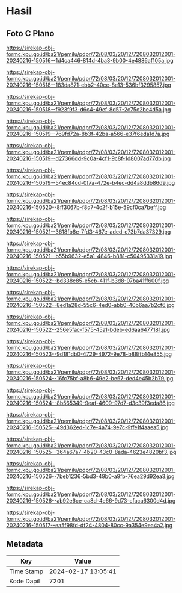 # Hasil

## Foto C Plano

https://sirekap-obj-formc.kpu.go.id/ba21/pemilu/pdpr/72/08/03/20/12/7208032012001-20240216-150516--1d4ca446-814d-4ba3-9b00-4e4886af105a.jpg

https://sirekap-obj-formc.kpu.go.id/ba21/pemilu/pdpr/72/08/03/20/12/7208032012001-20240216-150518--183da871-ebb2-40ce-8e13-536bf3295857.jpg

https://sirekap-obj-formc.kpu.go.id/ba21/pemilu/pdpr/72/08/03/20/12/7208032012001-20240216-150518--f923f9f3-d6c4-49ef-8d57-2c75c2be4d5a.jpg

https://sirekap-obj-formc.kpu.go.id/ba21/pemilu/pdpr/72/08/03/20/12/7208032012001-20240216-150519--769fd72a-8b3f-42ba-a566-e37f6eda1d7a.jpg

https://sirekap-obj-formc.kpu.go.id/ba21/pemilu/pdpr/72/08/03/20/12/7208032012001-20240216-150519--d27366dd-9c0a-4cf1-9c8f-1d8007ad77db.jpg

https://sirekap-obj-formc.kpu.go.id/ba21/pemilu/pdpr/72/08/03/20/12/7208032012001-20240216-150519--54ec84cd-0f7a-472e-b4ec-dd4a8ddb86d9.jpg

https://sirekap-obj-formc.kpu.go.id/ba21/pemilu/pdpr/72/08/03/20/12/7208032012001-20240216-150520--8ff3067b-f8c7-4c2f-b15e-59cf0ca7beff.jpg

https://sirekap-obj-formc.kpu.go.id/ba21/pemilu/pdpr/72/08/03/20/12/7208032012001-20240216-150521--3618fb6e-7fd3-467e-aded-c73b7da37329.jpg

https://sirekap-obj-formc.kpu.go.id/ba21/pemilu/pdpr/72/08/03/20/12/7208032012001-20240216-150521--b55b9632-e5a1-4846-b881-c50495331a19.jpg

https://sirekap-obj-formc.kpu.go.id/ba21/pemilu/pdpr/72/08/03/20/12/7208032012001-20240216-150522--bd338c85-e5cb-411f-b3d8-07ba41ff600f.jpg

https://sirekap-obj-formc.kpu.go.id/ba21/pemilu/pdpr/72/08/03/20/12/7208032012001-20240216-150522--8ed1a28d-55c6-4ed0-abb0-40b6aa7b2cf6.jpg

https://sirekap-obj-formc.kpu.go.id/ba21/pemilu/pdpr/72/08/03/20/12/7208032012001-20240216-150522--256e5fac-f575-45a1-bdeb-ed6aa6477181.jpg

https://sirekap-obj-formc.kpu.go.id/ba21/pemilu/pdpr/72/08/03/20/12/7208032012001-20240216-150523--9d181db0-4729-4972-9e78-b88ffb14e855.jpg

https://sirekap-obj-formc.kpu.go.id/ba21/pemilu/pdpr/72/08/03/20/12/7208032012001-20240216-150524--16fc75bf-a8b6-49e2-be67-ded4e45b2b79.jpg

https://sirekap-obj-formc.kpu.go.id/ba21/pemilu/pdpr/72/08/03/20/12/7208032012001-20240216-150524--8b565349-9eaf-4609-97d7-d3c39f3eda86.jpg

https://sirekap-obj-formc.kpu.go.id/ba21/pemilu/pdpr/72/08/03/20/12/7208032012001-20240216-150525--49d362ed-1c7e-4a74-9e7c-9ffe1f4aaea5.jpg

https://sirekap-obj-formc.kpu.go.id/ba21/pemilu/pdpr/72/08/03/20/12/7208032012001-20240216-150525--364a67a7-4b20-43c0-8ada-4623e4820bf3.jpg

https://sirekap-obj-formc.kpu.go.id/ba21/pemilu/pdpr/72/08/03/20/12/7208032012001-20240216-150526--7beb1236-5bd3-49b0-a9fb-76ea29d92ea3.jpg

https://sirekap-obj-formc.kpu.go.id/ba21/pemilu/pdpr/72/08/03/20/12/7208032012001-20240216-150526--ab92e6ce-ca8d-4e66-9d73-cfaca6300d4d.jpg

https://sirekap-obj-formc.kpu.go.id/ba21/pemilu/pdpr/72/08/03/20/12/7208032012001-20240216-150517--ea5f98fd-df24-4804-80cc-9a354e9ea4a2.jpg


## Metadata

| Key        | Value               |
| ---------- | ------------------- |
| Time Stamp | 2024-02-17 13:05:41 |
| Kode Dapil | 7201                |




